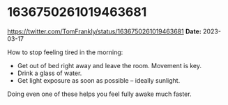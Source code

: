 # 1636750261019463681
https://twitter.com/TomFrankly/status/1636750261019463681
**Date:** 2023-03-17

How to stop feeling tired in the morning:

- Get out of bed right away and leave the room. Movement is key.
- Drink a glass of water.
- Get light exposure as soon as possible – ideally sunlight.

Doing even one of these helps you feel fully awake much faster.
